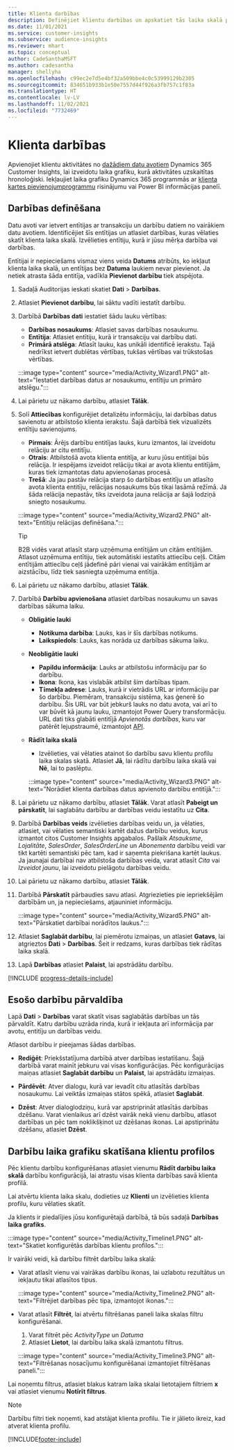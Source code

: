 ```yaml
---
title: Klienta darbības
description: Definējiet klientu darbības un apskatiet tās laika skalā pēc klientu profiliem.
ms.date: 11/01/2021
ms.service: customer-insights
ms.subservice: audience-insights
ms.reviewer: mhart
ms.topic: conceptual
author: CadeSanthaMSFT
ms.author: cadesantha
manager: shellyha
ms.openlocfilehash: c99ec2e7d5e4bf32a509bbe4c0c53999129b2305
ms.sourcegitcommit: 834651b933b1e50e7557d44f926a3fb757c1f83a
ms.translationtype: HT
ms.contentlocale: lv-LV
ms.lasthandoff: 11/02/2021
ms.locfileid: "7732469"
---
```

# <a name="customer-activities"></a>Klienta darbības

Apvienojiet klientu aktivitātes no [dažādiem datu avotiem](data-sources.md) Dynamics 365 Customer Insights, lai izveidotu laika grafiku, kurā aktivitātes uzskaitītas hronoloģiski. Iekļaujiet laika grafiku Dynamics 365 programmās ar [klienta kartes pievienojumprogrammu](customer-card-add-in.md) risinājumu vai Power BI informācijas panelī.

## <a name="define-an-activity"></a>Darbības definēšana

Datu avoti var ietvert entītijas ar transakciju un darbību datiem no vairākiem datu avotiem. Identificējiet šīs entītijas un atlasiet darbības, kuras vēlaties skatīt klienta laika skalā. Izvēlieties entītiju, kurā ir jūsu mērķa darbība vai darbības.

Entītijai ir nepieciešams vismaz viens veida **Datums** atribūts, ko iekļaut klienta laika skalā, un entītijas bez **Datuma** laukiem nevar pievienot. Ja netiek atrasta šāda entitīja, vadīkla **Pievienot darbību** tiek atspējota.

1. Sadaļā Auditorijas ieskati skatiet **Dati** > **Darbības**.

1. Atlasiet **Pievienot darbību**, lai sāktu vadīti iestatīt darbību.

1. Darbībā **Darbības dati** iestatiet šādu lauku vērtības:

   - **Darbības nosaukums**: Atlasiet savas darbības nosaukumu.
   - **Entītija**: Atlasiet entītiju, kurā ir transakciju vai darbību dati.
   - **Primārā atslēga**: Atlasīt lauku, kas unikāli identificē ierakstu. Tajā nedrīkst ietvert dublētas vērtības, tukšas vērtības vai trūkstošas vērtības.

   :::image type="content" source="media/Activity_Wizard1.PNG" alt-text="Iestatiet darbības datus ar nosaukumu, entītiju un primāro atslēgu.":::

1. Lai pārietu uz nākamo darbību, atlasiet **Tālāk**.

1. Solī **Attiecības** konfigurējiet detalizētu informāciju, lai darbības datus savienotu ar atbilstošo klienta ierakstu. Šajā darbībā tiek vizualizēts entītiju savienojums.  

   - **Pirmais**: Ārējs darbību entitījas lauks, kuru izmantos, lai izveidotu relāciju ar citu entitīju.
   - **Otrais**: Atbilstošā avota klienta entitīja, ar kuru jūsu entitījai būs relācija. Ir iespējams izveidot relāciju tikai ar avota klientu entitījām, kuras tiek izmantotas datu apvienošanas procesā.
   - **Trešā**: Ja jau pastāv relācija starp šo darbības entitīju un atlasīto avota klienta entitīju, relācijas nosaukums būs tikai lasāmā režīmā. Ja šāda relācija nepastāv, tiks izveidota jauna relācija ar šajā lodziņā sniegto nosaukumu.

   :::image type="content" source="media/Activity_Wizard2.PNG" alt-text="Entītiju relācijas definēšana.":::

   > [!TIP]
   > B2B vidēs varat atlasīt starp uzņēmuma entītijām un citām entītijām. Atlasot uzņēmuma entītiju, tiek automātiski iestatīts attiecību ceļš. Citām entītijām attiecību ceļš jādefinē pāri vienai vai vairākām entītijām ar aizstācību, līdz tiek sasniegta uzņēmuma entītija.

1. Lai pārietu uz nākamo darbību, atlasiet **Tālāk**. 

1. Darbībā **Darbību apvienošana** atlasiet darbības nosaukumu un savas darbības sākuma laiku. 
   - **Obligātie lauki**
      - **Notikuma darbība**: Lauks, kas ir šīs darbības notikums.
      - **Laikspiedols**: Lauks, kas norāda uz darbības sākuma laiku.

   - **Neobligātie lauki**
      - **Papildu informācija**: Lauks ar atbilstošu informāciju par šo darbību.
      - **Ikona**: Ikona, kas vislabāk atbilst šim darbības tipam.
      - **Tīmekļa adrese**: Lauks, kurā ir vietrādis URL ar informāciju par šo darbību. Piemēram, transakciju sistēma, kas ģenerē šo darbību. Šis URL var būt jebkurš lauks no datu avota, vai arī to var būvēt kā jaunu lauku, izmantojot Power Query transformāciju. URL dati tiks glabāti entitījā *Apvienotās darbības*, kuru var patērēt lejupstraumē, izmantojot [API](apis.md).

   - **Rādīt laika skalā**
      - Izvēlieties, vai vēlaties atainot šo darbību savu klientu profilu laika skalas skatā. Atlasiet **Jā**, lai rādītu darbību laika skalā vai **Nē**, lai to paslēptu.

      :::image type="content" source="media/Activity_Wizard3.PNG" alt-text="Norādiet klienta darbības datus apvienoto darbību entitījā.":::

1. Lai pārietu uz nākamo darbību, atlasiet **Tālāk**. Varat atlasīt **Pabeigt un pārskatīt**, lai saglabātu darbību ar darbības veidu iestatītu uz **Cita**. 

1. Darbībā **Darbības veids** izvēlieties darbības veidu un, ja vēlaties, atlasiet, vai vēlaties semantiski kartēt dažus darbību veidus, kurus izmantot citos Customer Insights apgabalos. Pašlaik *Atsauksme*, *Lojalitāte*, *SalesOrder*, *SalesOrderLine* un *Abonementa* darbību veidi var tikt kartēti semantiski pēc tam, kad ir saņemta piekrišana kartēt laukus. Ja jaunajai darbībai nav atbilstoša darbības veida, varat atlasīt *Cita* vai *Izveidot jaunu*, lai izveidotu pielāgotu darbības veidu.

1. Lai pārietu uz nākamo darbību, atlasiet **Tālāk**. 

1. Darbībā **Pārskatīt** pārbaudies savu atlasi. Atgriezieties pie iepriekšējām darbībām un, ja nepieciešams, atjauniniet informāciju.

   :::image type="content" source="media/Activity_Wizard5.PNG" alt-text="Pārskatiet darbībai norādītos laukus.":::
   
1. Atlasiet **Saglabāt darbību**, lai piemērotu izmaiņas, un atlasiet **Gatavs**, lai atgrieztos **Dati** > **Darbības**. Šeit ir redzams, kuras darbības tiek rādītas laika skalā. 

1. Lapā **Darbības** atlasiet **Palaist**, lai apstrādātu darbību. 

[!INCLUDE [progress-details-include](../includes/progress-details-pane.md)]

## <a name="manage-existing-activities"></a>Esošo darbību pārvaldība

Lapā **Dati** > **Darbības** varat skatīt visas saglabātās darbības un tās pārvaldīt. Katru darbību uzrāda rinda, kurā ir iekļauta arī informācija par avotu, entitīju un darbības veidu.

Atlasot darbību ir pieejamas šādas darbības. 

- **Rediģēt**: Priekšstatījuma darbībā atver darbības iestatīšanu. Šajā darbībā varat mainīt jebkuru vai visas konfigurācijas. Pēc konfigurācijas maiņas atlasiet **Saglabāt darbību** un **Palaist**, lai apstrādātu izmaiņas.

- **Pārdēvēt**: Atver dialogu, kurā var ievadīt citu atlasītās darbības nosaukumu. Lai veiktās izmaiņas stātos spēkā, atlasiet **Saglabāt**.

- **Dzēst**: Atver dialoglodziņu, kurā var apstriprināt atlasītās darbības dzēšanu. Varat vienlaikus arī dzēst vairāk nekā vienu darbību, atlasot darbības un pēc tam noklikšķinot uz dzēšanas ikonas. Lai apstiprinātu dzēšanu, atlasiet **Dzēst**.

## <a name="view-activity-timelines-on-customer-profiles"></a>Darbību laika grafiku skatīšana klientu profilos

Pēc klientu darbību konfigurēšanas atlasiet vienumu **Rādīt darbību laika skalā** darbību konfigurācijā, lai atrastu visas klienta darbības savā klienta profilā.

Lai atvērtu klienta laika skalu, dodieties uz **Klienti** un izvēlieties klienta profilu, kuru vēlaties skatīt.

Ja klients ir piedalījies jūsu konfigurētajā darbībā, tā būs sadaļā **Darbības laika grafiks**.

:::image type="content" source="media/Activity_Timeline1.PNG" alt-text="Skatiet konfigurētās darbības klientu profilos.":::

Ir vairāki veidi, kā darbību filtrēt darbību laika skalā:

- Varat atlasīt vienu vai vairākas darbību ikonas, lai uzlabotu rezultātus un iekļautu tikai atlasītos tipus.

  :::image type="content" source="media/Activity_Timeline2.PNG" alt-text="Filtrējiet darbības pēc tipa, izmantojot ikonas.":::

- Varat atlasīt **Filtrēt**, lai atvērtu filtrēšanas paneli laika skalas filtru konfigurēšanai.

   1. Varat filtrēt pēc *ActivityType* un *Datuma*
   1. Atlasiet **Lietot**, lai darbību laika skalā izmantotu filtrus.

   :::image type="content" source="media/Activity_Timeline3.PNG" alt-text="Filtrēšanas nosacījumu konfigurēšanai izmantojiet filtrēšanas paneli.":::

Lai noņemtu filtrus, atlasiet blakus katram laika skalai lietotajiem filtriem **x** vai atlasiet vienumu **Notīrīt filtrus**.


> [!NOTE]
> Darbību filtri tiek noņemti, kad atstājat klienta profilu. Tie ir jālieto ikreiz, kad atverat klienta profilu.

[!INCLUDE[footer-include](../includes/footer-banner.md)]
